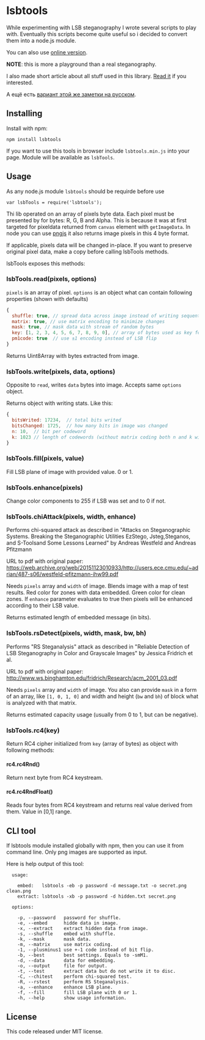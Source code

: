 # lsbtools
While experimenting with LSB steganography I wrote several scripts to play with. Eventually this scripts become quite useful so i decided to convert them into a node.js module.

You can also use [online version](http://desudesutalk.github.io/lsbtools/).

**NOTE**: this is more a playground than a real steganography.

I also made short article about all stuff used in this library. [Read it](docs/lsb_en.md) if you interested.

А ещё есть [вариант этой же заметки на русском](docs/lsb_rus.md).

## Installing
Install with npm:
```none
npm install lsbtools
```
If you want to use this tools in browser include `lsbtools.min.js` into your page. Module will be available as `lsbTools`.

## Usage
As any node.js module `lsbtools` should be requirde before use
```
var lsbTools = require('lsbtools');
```
Thi lib operated on an array of pixels byte data. Each pixel must be presented by for bytes: R, G, B and Alpha. This is because it was at first targeted for pixeldata returned from `canvas` element with `getImageData`. In node you can use [pngjs] it also returns image pixels in this 4 byte format.

If applicable, pixels data will be changed in-place. If you want to preserve original pixel data, make a copy before calling lsbTools methods.

lsbTools exposes this methods:

### lsbTools.read(pixels, options)
`pixels` is an array of pixel. `options` is an object what can contain following properties (shown with defaults)
```js
{
  shuffle: true, // spread data across image instead of writing sequentially
  matrix: true, // use matrix encoding to minimize changes
  mask: true, // mask data with stream of random bytes
  key: [1, 2, 3, 4, 5, 6, 7, 8, 9, 0], // array of bytes used as key for shuffling and masking
  pm1code: true  // use ±1 encoding instead of LSB flip
}
```
Returns Uint8Array with bytes extracted from image.

### lsbTools.write(pixels, data, options)
Opposite to `read`, writes `data` bytes into image. Accepts same `options` object.

Returns object with writing stats. Like this:
```js
{
  bitsWrited: 17234,  // total bits writed
  bitsChanged: 1725,  // how many bits in image was changed
  n: 10,  // bit per codeword
  k: 1023 // length of codewords (without matrix coding both n and k will be 1)
}
```

### lsbTools.fill(pixels, value)
Fill LSB plane of image with provided value. 0 or 1.

### lsbTools.enhance(pixels)
Change color components to 255 if LSB was set and to 0 if not.

### lsbTools.chiAttack(pixels, width, enhance)
Performs chi-squared attack as described in "Attacks on Steganographic Systems. Breaking the Steganographic Utilities EzStego, Jsteg,Steganos, and S-Toolsand Some Lessons Learned" by Andreas Westfeld and Andreas Pfitzmann

URL to pdf with original paper: <https://web.archive.org/web/20151123010933/http://users.ece.cmu.edu/~adrian/487-s06/westfeld-pfitzmann-ihw99.pdf>

Needs `pixels` array and `width` of image. Blends image with a map of test results. Red color for zones with data embedded. Green color for clean zones. If `enhance` parameter evaluates to true then pixels will be enhanced according to their LSB value.

Returns estimated length of embedded message (in bits).

### lsbTools.rsDetect(pixels, width, mask, bw, bh)
Performs "RS Steganalysis" attack as described in "Reliable Detection of LSB Steganography in Color and Grayscale Images" by Jessica Fridrich et al.

URL to pdf with original paper: <http://www.ws.binghamton.edu/fridrich/Research/acm_2001_03.pdf>

Needs `pixels` array and `width` of image. You also can provide `mask` in a form of an array, like `[1, 0, 1, 0]` and width and height (`bw` and `bh`) of block what is analyzed with that matrix.

Returns estimated capacity usage (usually from 0 to 1, but can be negative).

### lsbTools.rc4(key)
Return RC4 cipher initialized from `key` (array of bytes) as object with following methods:

#### rc4.rc4Rnd()
Return next byte from RC4 keystream.

#### rc4.rc4RndFloat()
Reads four bytes from RC4 keystream and returns real value derived from them. Value in [0,1] range.

## CLI tool
If lsbtools module installed globally with npm, then you can use it from command line. Only png images are supported as input.

Here is help output of this tool:

```none
  usage:

    embed:   lsbtools -eb -p password -d message.txt -o secret.png clean.png
    extract: lsbtools -xb -p password -d hidden.txt secret.png

  options:

    -p, --password   password for shuffle.
    -e, --embed      hidde data in image.
    -x, --extract    extract hidden data from image.
    -s, --shuffle    embed with shuffle.
    -k, --mask       mask data.
    -m, --matrix     use matrix coding.
    -1, --plusminus1 use +-1 code instead of bit flip.
    -b, --best       best settings. Equals to -smM1.
    -d, --data       data for embedding.
    -o, --output     file for output.
    -t, --test       extract data but do not write it to disc.
    -C, --chitest    perform chi-squared test.
    -R, --rstest     perform RS Steganalysis.
    -a, --enhance    enhance LSB plane.
    -f, --fill       fill LSB plane with 0 or 1.
    -h, --help       show usage information.
```

## License
This code released under MIT license.

 [pngjs]: https://www.npmjs.com/package/pngjs
